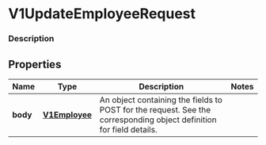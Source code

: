 
# V1UpdateEmployeeRequest

### Description



## Properties
Name | Type | Description | Notes
------------ | ------------- | ------------- | -------------
**body** | [**V1Employee**](V1Employee.md) | An object containing the fields to POST for the request.  See the corresponding object definition for field details. | 




